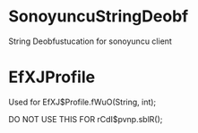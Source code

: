 # SonoyuncuStringDeobf
String Deobfustucation for sonoyuncu client 

# EfXJProfile
Used for EfXJ$Profile.fWuO(String, int); 

DO NOT USE THIS FOR rCdI$pvnp.sblR();
